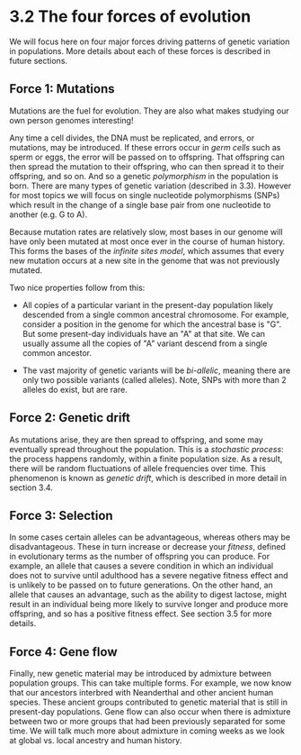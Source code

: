 # 3.2 The four forces of evolution

We will focus here on four major forces driving patterns of genetic variation in populations. More details about each of these forces is described in future sections.

## Force 1: Mutations

Mutations are the fuel for evolution. They are also what makes studying our own person genomes interesting! 

Any time a cell divides, the DNA must be replicated, and errors, or mutations, may be introduced. If these errors occur in *germ cells* such as sperm or eggs, the error will be passed on to offspring. That offspring can then spread the mutation to their offspring, who can then spread it to their offspring, and so on. And so a genetic *polymorphism* in the population is born. There are many types of genetic variation (described in 3.3). However for most topics we will focus on single nucleotide polymorphisms (SNPs) which result in the change of a single base pair from one nucleotide to another (e.g. G to A).

Because mutation rates are relatively slow, most bases in our genome will have only been mutated at most once ever in the course of human history. This forms the bases of the *infinite sites model*, which assumes that every new mutation occurs at a new site in the genome that was not previously mutated.

Two nice properties follow from this:

* All copies of a particular variant in the present-day population likely descended from a single common ancestral chromosome. For example, consider a position in the genome for which the ancestral base is "G". But some present-day individuals have an "A" at that site. We can usually assume all the copies of "A" variant descend from a single common ancestor.

* The vast majority of genetic variants will be *bi-allelic*, meaning there are only two possible variants (called alleles). Note, SNPs with more than 2 alleles do exist, but are rare.

## Force 2: Genetic drift

As mutations arise, they are then spread to offspring, and some may eventually spread throughout the population. This is a *stochastic process*: the process happens randomly, within a finite population size. As a result, there will be random fluctuations of allele frequencies over time. This phenomenon is known as *genetic drift*, which is described in more detail in section 3.4.

## Force 3: Selection

In some cases certain alleles can be advantageous, whereas others may be disadvantageous. These in turn increase or decrease your *fitness*, defined in evolutionary terms as the number of offspring you can produce. For example, an allele that causes a severe condition in which an individual does not to survive until adulthood has a severe negative fitness effect and is unlikely to be passed on to future generations. On the other hand, an allele that causes an advantage, such as the ability to digest lactose, might result in an individual being more likely to survive longer and produce more offspring, and so has a positive fitness effect. See section 3.5 for more details.

## Force 4: Gene flow

Finally, new genetic material may be introduced by admixture between population groups. This can take multiple forms. For example, we now know that our ancestors interbred with Neanderthal and other ancient human species. These ancient groups contributed to genetic material that is still in present-day populations. Gene flow can also occur when there is admixture between two or more groups that had been previously separated for some time. We will talk much more about admixture in coming weeks as we look at global vs. local ancestry and human history.
